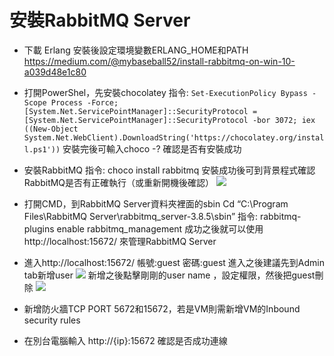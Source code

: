 # 安裝RabbitMQ Server

* 	下載 Erlang 安裝後設定環境變數ERLANG_HOME和PATH
https://medium.com/@mybaseball52/install-rabbitmq-on-win-10-a039d48e1c80

*	打開PowerShel，先安裝chocolatey
指令:
```Set-ExecutionPolicy Bypass -Scope Process -Force; [System.Net.ServicePointManager]::SecurityProtocol = [System.Net.ServicePointManager]::SecurityProtocol -bor 3072; iex ((New-Object System.Net.WebClient).DownloadString('https://chocolatey.org/install.ps1'))```
安裝完後可輸入choco -? 確認是否有安裝成功

*	安裝RabbitMQ
指令: choco install rabbitmq
安裝成功後可到背景程式確認RabbitMQ是否有正確執行（或重新開機後確認）
![](https://i.imgur.com/M7Fa7fK.png)


*	打開CMD，到RabbitMQ Server資料夾裡面的sbin
Cd “C:\Program Files\RabbitMQ Server\rabbitmq_server-3.8.5\sbin”
指令:  rabbitmq-plugins enable rabbitmq_management
成功之後就可以使用http://localhost:15672/  來管理RabbitMQ Server
*	進入http://localhost:15672/ 
帳號:guest 密碼:guest
進入之後建議先到Admin tab新增user
 ![](https://i.imgur.com/uE62CKv.png)
新增之後點擊剛剛的user name ，設定權限，然後把guest刪除
 ![](https://i.imgur.com/pGwKLyD.png)

*	新增防火牆TCP PORT 5672和15672，若是VM則需新增VM的Inbound security rules
*	在別台電腦輸入 http://{ip}:15672 確認是否成功連線
